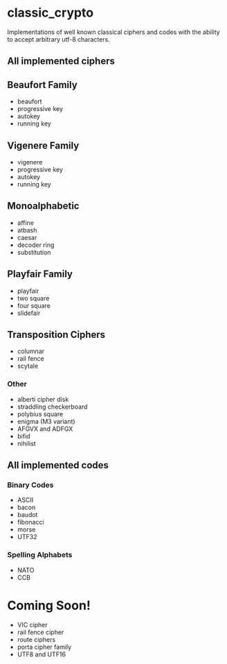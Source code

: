 # classic_crypto

Implementations of well known classical ciphers and codes with the ability to accept arbitrary utf-8 characters.



## All implemented ciphers

## Beaufort Family
* beaufort
* progressive key
* autokey
* running key

## Vigenere Family
* vigenere
* progressive key
* autokey
* running key

## Monoalphabetic
* affine
* atbash
* caesar
* decoder ring
* substitution

## Playfair Family
* playfair
* two square
* four square
* slidefair

## Transposition Ciphers
* columnar
* rail fence
* scytale

### Other
* alberti cipher disk
* straddling checkerboard
* polybius square
* enigma (M3 variant)
* AFGVX and ADFGX
* bifid
* nihilist


## All implemented codes

### Binary Codes
* ASCII
* bacon
* baudot
* fibonacci
* morse
* UTF32

### Spelling Alphabets
* NATO
* CCB



# Coming Soon!
* VIC cipher
* rail fence cipher
* route ciphers
* porta cipher family
* UTF8 and UTF16